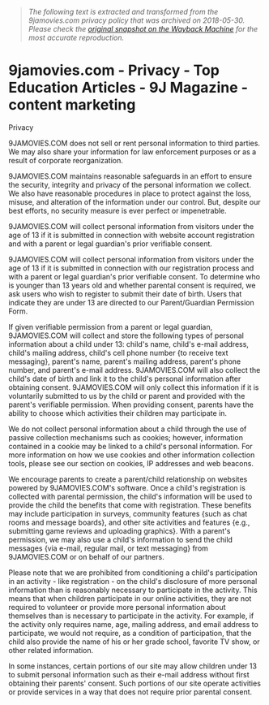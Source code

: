 > *The following text is extracted and transformed from the 9jamovies.com privacy policy that was archived on 2018-05-30. Please check the [original snapshot on the Wayback Machine](https://web.archive.org/web/20180530202010id_/http%3A//9jamovies.com/%3Fpage%3Dprivacy) for the most accurate reproduction.*

# 9jamovies.com - Privacy - Top Education Articles - 9J Magazine - content marketing

Privacy 

9JAMOVIES.COM does not sell or rent personal information to third parties. We may also share your information for law enforcement purposes or as a result of corporate reorganization. 

9JAMOVIES.COM maintains reasonable safeguards in an effort to ensure the security, integrity and privacy of the personal information we collect. We also have reasonable procedures in place to protect against the loss, misuse, and alteration of the information under our control. But, despite our best efforts, no security measure is ever perfect or impenetrable. 

9JAMOVIES.COM will collect personal information from visitors under the age of 13 if it is submitted in connection with website account registration and with a parent or legal guardian's prior verifiable consent. 

9JAMOVIES.COM will collect personal information from visitors under the age of 13 if it is submitted in connection with our registration process and with a parent or legal guardian's prior verifiable consent. To determine who is younger than 13 years old and whether parental consent is required, we ask users who wish to register to submit their date of birth. Users that indicate they are under 13 are directed to our Parent/Guardian Permission Form. 

If given verifiable permission from a parent or legal guardian, 9JAMOVIES.COM will collect and store the following types of personal information about a child under 13: child's name, child's e-mail address, child's mailing address, child's cell phone number {to receive text messaging}, parent's name, parent's mailing address, parent's phone number, and parent's e-mail address. 9JAMOVIES.COM will also collect the child's date of birth and link it to the child's personal information after obtaining consent. 9JAMOVIES.COM will only collect this information if it is voluntarily submitted to us by the child or parent and provided with the parent's verifiable permission. When providing consent, parents have the ability to choose which activities their children may participate in. 

We do not collect personal information about a child through the use of passive collection mechanisms such as cookies; however, information contained in a cookie may be linked to a child's personal information. For more information on how we use cookies and other information collection tools, please see our section on cookies, IP addresses and web beacons. 

We encourage parents to create a parent/child relationship on websites powered by 9JAMOVIES.COM's software. Once a child's registration is collected with parental permission, the child's information will be used to provide the child the benefits that come with registration. These benefits may include participation in surveys, community features {such as chat rooms and message boards}, and other site activities and features {e.g., submitting game reviews and uploading graphics}. With a parent's permission, we may also use a child's information to send the child messages {via e-mail, regular mail, or text messaging} from 9JAMOVIES.COM or on behalf of our partners. 

Please note that we are prohibited from conditioning a child's participation in an activity - like registration - on the child's disclosure of more personal information than is reasonably necessary to participate in the activity. This means that when children participate in our online activities, they are not required to volunteer or provide more personal information about themselves than is necessary to participate in the activity. For example, if the activity only requires name, age, mailing address, and email address to participate, we would not require, as a condition of participation, that the child also provide the name of his or her grade school, favorite TV show, or other related information. 

In some instances, certain portions of our site may allow children under 13 to submit personal information such as their e-mail address without first obtaining their parents' consent. Such portions of our site operate activities or provide services in a way that does not require prior parental consent. 
